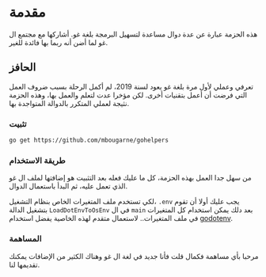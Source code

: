 # مقدمة

هذه الحزمة عبارة عن عدة دوال مساعدة لتسهيل البرمجة بلغة غو. أشاركها مع مجتمع ال غو لما أضن أنه ربما بها فائدة للغير.

## الحافز

تعرفي وعملي لأول مرة بلغة غو يعود لسنة 2019، لم أكمل الرحلة بسبب ضروف العمل التي فرضت أن أعمل بتقنيات أخرى. لكن مؤخرا عدت لتعلم والعمل بها، وهذه الحزمة نثيجة لعملي المتكرر بالدوالة المتواجدة بها.

### تثبيت

```sh
go get https://github.com/mbougarne/gohelpers
```

### طريقة الاستخدام

من سهل جدا العمل بهذه الحزمة، كل ما عليك فعله بعد التثبيت هو إضافتها لملف ال غو الذي تعمل عليه، ثم البدأ باستعمال الدوال.

لكي تستخدم ملف المتغيرات الخاص بنظام التشغيل، `.env` يجب عليك أولا أن تقوم بتشغيل الدالة `LoadDotEnvToOsEnv` في ال `main` بعد دلك يمكن استخدام كل المتغيرات في ملف المتغيرات.. لاستعمال متقدم لهذه الخاصية يفضل استخدام [godotenv](https://github.com/joho/godotenv).

### المساهمة

مرحبا بأي مساهمة فكمال قلت فأنا جديد في لغة ال غو وهناك الكثير من الإضافات يمكنك تقديمها لنا.
